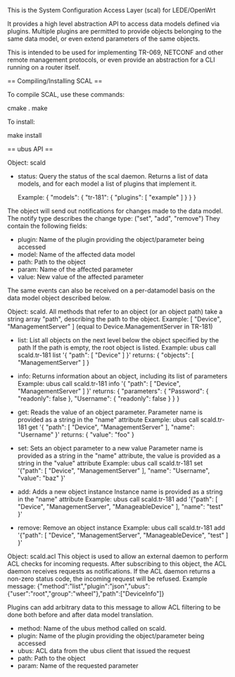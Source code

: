This is the System Configuration Access Layer (scal) for LEDE/OpenWrt

It provides a high level abstraction API to access data models defined via
plugins. Multiple plugins are permitted to provide objects belonging to the
same data model, or even extend parameters of the same objects.

This is intended to be used for implementing TR-069, NETCONF and other remote
management protocols, or even provide an abstraction for a CLI running on
a router itself.

== Compiling/Installing SCAL ==

To compile SCAL, use these commands:

cmake .
make

To install:

make install


== ubus API ==

Object: scald
  - status:
    Query the status of the scal daemon.
    Returns a list of data models, and for each model a list of plugins that
    implement it.

    Example: { "models": { "tr-181": { "plugins": [ "example" ] } } }

  The object will send out notifications for changes made to the data model.
  The notify type describes the change type: ("set", "add", "remove")
  They contain the following fields:
  - plugin:
    Name of the plugin providing the object/parameter being accessed
  - model:
    Name of the affected data model
  - path:
    Path to the object
  - param:
    Name of the affected parameter
  - value:
    New value of the affected parameter

  The same events can also be received on a per-datamodel basis on the
  data model object described below.

Object: scald.<datamodel>
  All methods that refer to an object (or an object path) take a string array
  "path", describing the path to the object.
  Example: [ "Device", "ManagementServer" ]
  (equal to Device.ManagementServer in TR-181)

  - list:
    List all objects on the next level below the object specified by the path
    If the path is empty, the root object is listed.
    Example: ubus call scald.tr-181 list '{ "path": [ "Device" ] }'
    returns: { "objects": [ "ManagementServer" ] }

  - info:
    Returns information about an object, including its list of parameters
    Example: ubus call scald.tr-181 info '{ "path": [ "Device", "ManagementServer" ] }'
    returns: { "parameters": { "Password": { "readonly": false }, "Username": { "readonly": false } } }

  - get:
    Reads the value of an object parameter.
    Parameter name is provided as a string in the "name" attribute
    Example: ubus call scald.tr-181 get '{ "path": [ "Device", "ManagementServer" ], "name": "Username" }'
    returns: { "value": "foo" }

  - set:
    Sets an object parameter to a new value
    Parameter name is provided as a string in the "name" attribute, the value
    is provided as a string in the "value" attribute
    Example: ubus call scald.tr-181 set '{"path": [ "Device", "ManagementServer" ], "name": "Username", "value": "baz" }'

  - add:
    Adds a new object instance
    Instance name is provided as a string in the "name" attribute
    Example: ubus call scald.tr-181 add '{"path": [ "Device", "ManagementServer", "ManageableDevice" ], "name": "test" }'

  - remove:
    Remove an object instance
    Example: ubus call scald.tr-181 add '{"path": [ "Device", "ManagementServer", "ManageableDevice", "test" ] }'


Object: scald.acl
  This object is used to allow an external daemon to perform ACL checks for
  incoming requests. After subscribing to this object, the ACL daemon receives
  requests as notifications. If the ACL daemon returns a non-zero status code,
  the incoming request will be refused.
  Example message:
    {"method":"list","plugin":"json","ubus":{"user":"root","group":"wheel"},"path":["DeviceInfo"]}

  Plugins can add arbitrary data to this message to allow ACL filtering to be
  done both before and after data model translation.

  - method:
    Name of the ubus method called on scald.<datamodel>
  - plugin:
    Name of the plugin providing the object/parameter being accessed
  - ubus:
    ACL data from the ubus client that issued the request
  - path:
    Path to the object
  - param:
    Name of the requested parameter
